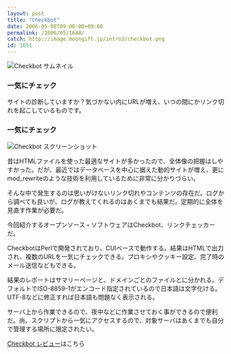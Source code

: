```yaml
---
layout: post
title: "Checkbot"
date: 2006-05-08T09:00:00+09:00
permalink: /2006/05/1648/
catch: http://image.moongift.jp/intro2/checkbot.png
id: 1651
---
```

 ![Checkbot サムネイル](http://image.moongift.jp/intro2/checkbot.t.png "Checkbot サムネイル")
  

### 一気にチェック
  
サイトの診断していますか？気づかない内にURLが増え、いつの間にかリンク切れを起こしているものです。  
<!--more-->  

### 一気にチェック
  

![Checkbot スクリーンショット](http://image.moongift.jp/intro2/checkbot.png "Checkbot スクリーンショット")

  

昔はHTMLファイルを使った最適なサイトが多かったので、全体像の把握はしやすかった。だが、最近ではデータベースを中心に据えた動的サイトが増え、更にmod\_rewriteのような技術を利用しているために非常に分かりづらい。

  

そんな中で発生するのは思いがけないリンク切れやコンテンツの存在だ。ログから調べても良いが、ログが教えてくれるのはあくまでも結果だ。定期的に全体を見直す作業が必要だ。

  

今回紹介するオープンソース・ソフトウェアはCheckbot、リンクチェッカーだ。

  

CheckbotはPerlで開発されており、CUIベースで動作する。結果はHTMLで出力され、複数のURLを一気にチェックできる。プロキシやクッキー設定、完了時のメール送信などもできる。

  

結果のレポートはサマリーページと、ドメインごとのファイルとに分かれる。デフォルトでISO-8859-1がエンコード指定されているので日本語は文字化ける。UTF-8などに修正すれば日本語も問題なく表示される。

  

サーバ上から作業できるので、夜中などに作業させておく事ができるので便利だ。尚、スクリプトから一気にアクセスするので、対象サーバはあくまでも自分で管理する場所に限定されたい。

  

[Checkbot レビュー](http://oss.moongift.jp/review/i-1651.html)はこちら


